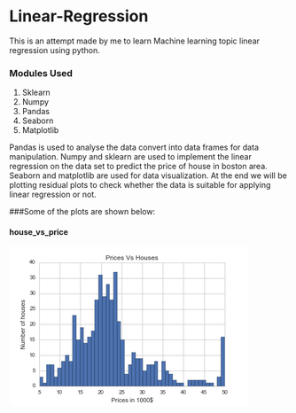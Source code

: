 # Linear-Regression

This is an attempt made by me to learn Machine learning topic linear regression using python.

### Modules Used

1. Sklearn
2. Numpy
3. Pandas
4. Seaborn
5. Matplotlib


Pandas is used to analyse the data convert into data frames for data manipulation. Numpy and sklearn are used to implement the linear regression on the data set to predict the price of house in boston area. 
Seaborn and matplotlib are used for data visualization. At the end we will be plotting residual plots to check whether the data is suitable for applying linear regression or not.

###Some of the plots are shown below:

#### house_vs_price
![alt tag](https://github.com/prabhath6/Linear-Regression/blob/master/house_vs_price.png)
